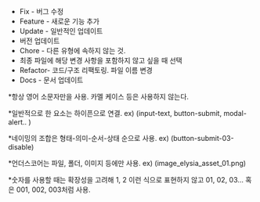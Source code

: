 * Fix - 버그 수정
* Feature - 새로운 기능 추가
* Update - 일반적인 업데이트
* 버전 업데이트
* Chore - 다른 유형에 속하지 않는 것.
* 최종 파일에 해당 변경 사항을 포함하지 않고 싶을 때 선택
* Refactor- 코드/구조 리팩토링. 파일 이름 변경
* Docs - 문서 업데이트

*항상 영어 소문자만을 사용. 카멜 케이스 등은 사용하지 않는다.

*일반적으로 한 요소는 하이픈으로 연결. ex) (input-text, button-submit, modal-alert.. )

*네이밍의 조합은 형태-의미-순서-상태 순으로 사용. ex) (button-submit-03-disable)

*언더스코어는 파일, 폴더, 이미지 등에만 사용. ex) (image_elysia_asset_01.png)

*숫자를 사용할 때는 확장성을 고려해 1, 2 이런 식으로 표현하지 않고 01, 02, 03… 혹은 001, 002, 003처럼 사용. 

